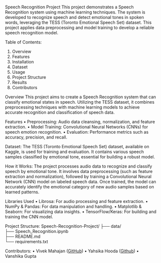 Speech Recognition Project
This project demonstrates a Speech Recognition system using machine learning techniques. The system is developed to recognize speech and detect emotional tones in spoken words, leveraging the TESS (Toronto Emotional Speech Set) dataset. This project applies data preprocessing and model training to develop a reliable speech recognition model.

Table of Contents:
1. Overview
2. Features
3. Installation
4. Dataset
5. Usage
6. Project Structure
7. Results
8. Contributors

Overview
This project aims to create a Speech Recognition system that can classify emotional states in speech. Utilizing the TESS dataset, it combines preprocessing techniques with machine learning models to achieve accurate recognition and classification of speech data.

Features
• Preprocessing: Audio data cleansing, normalization, and feature extraction.
• Model Training: Convolutional Neural Networks (CNNs) for speech emotion recognition.
• Evaluation: Performance metrics such as accuracy, precision, and recall.

Dataset:
The TESS (Toronto Emotional Speech Set) dataset, available on Kaggle, is used for training and evaluation. It contains various speech samples classified by emotional tone, essential for building a robust model.

How it Works:
The project processes audio data to recognize and classify speech by emotional tone. It involves data preprocessing (such as feature extraction and normalization), followed by training a Convolutional Neural Network (CNN) model on labeled speech data. Once trained, the model can accurately identify the emotional category of new audio samples based on learned patterns.

Libraries Used
• Librosa: For audio processing and feature extraction.
• NumPy & Pandas: For data manipulation and handling.
• Matplotlib & Seaborn: For visualizing data insights.
• TensorFlow/Keras: For building and training the CNN model.

Project Structure:
Speech-Recognition-Project/
├── data/                     
├── Speech_Recognition.ipynb   
├── README.md                  
└── requirements.txt       

Contributors:
• Vivek Mahajan ([GitHub](https://github.com/VivekMahajan1458))
• Yahsika Hooda ([Github](https://github.com/hoodayashika))
• Vanshika Gupta
